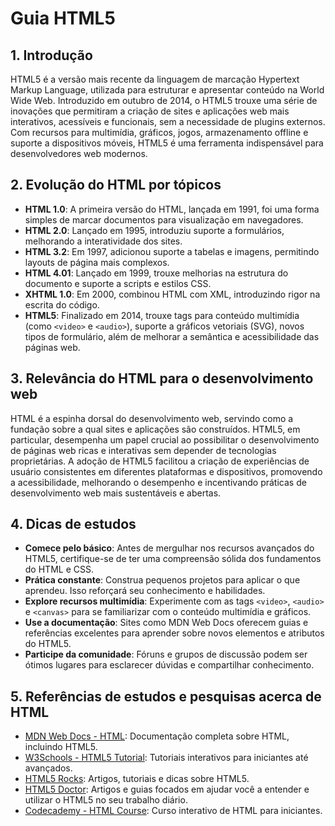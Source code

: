 # Guia HTML5

## 1. Introdução
HTML5 é a versão mais recente da linguagem de marcação Hypertext Markup Language, utilizada para estruturar e apresentar conteúdo na World Wide Web. Introduzido em outubro de 2014, o HTML5 trouxe uma série de inovações que permitiram a criação de sites e aplicações web mais interativos, acessíveis e funcionais, sem a necessidade de plugins externos. Com recursos para multimídia, gráficos, jogos, armazenamento offline e suporte a dispositivos móveis, HTML5 é uma ferramenta indispensável para desenvolvedores web modernos.

## 2. Evolução do HTML por tópicos
- **HTML 1.0**: A primeira versão do HTML, lançada em 1991, foi uma forma simples de marcar documentos para visualização em navegadores.
- **HTML 2.0**: Lançado em 1995, introduziu suporte a formulários, melhorando a interatividade dos sites.
- **HTML 3.2**: Em 1997, adicionou suporte a tabelas e imagens, permitindo layouts de página mais complexos.
- **HTML 4.01**: Lançado em 1999, trouxe melhorias na estrutura do documento e suporte a scripts e estilos CSS.
- **XHTML 1.0**: Em 2000, combinou HTML com XML, introduzindo rigor na escrita do código.
- **HTML5**: Finalizado em 2014, trouxe tags para conteúdo multimídia (como `<video>` e `<audio>`), suporte a gráficos vetoriais (SVG), novos tipos de formulário, além de melhorar a semântica e acessibilidade das páginas web.

## 3. Relevância do HTML para o desenvolvimento web
HTML é a espinha dorsal do desenvolvimento web, servindo como a fundação sobre a qual sites e aplicações são construídos. HTML5, em particular, desempenha um papel crucial ao possibilitar o desenvolvimento de páginas web ricas e interativas sem depender de tecnologias proprietárias. A adoção de HTML5 facilitou a criação de experiências de usuário consistentes em diferentes plataformas e dispositivos, promovendo a acessibilidade, melhorando o desempenho e incentivando práticas de desenvolvimento web mais sustentáveis e abertas.

## 4. Dicas de estudos
- **Comece pelo básico**: Antes de mergulhar nos recursos avançados do HTML5, certifique-se de ter uma compreensão sólida dos fundamentos do HTML e CSS.
- **Prática constante**: Construa pequenos projetos para aplicar o que aprendeu. Isso reforçará seu conhecimento e habilidades.
- **Explore recursos multimídia**: Experimente com as tags `<video>`, `<audio>` e `<canvas>` para se familiarizar com o conteúdo multimídia e gráficos.
- **Use a documentação**: Sites como MDN Web Docs oferecem guias e referências excelentes para aprender sobre novos elementos e atributos do HTML5.
- **Participe da comunidade**: Fóruns e grupos de discussão podem ser ótimos lugares para esclarecer dúvidas e compartilhar conhecimento.

## 5. Referências de estudos e pesquisas acerca de HTML
- [MDN Web Docs - HTML](https://developer.mozilla.org/en-US/docs/Web/HTML): Documentação completa sobre HTML, incluindo HTML5.
- [W3Schools - HTML5 Tutorial](https://www.w3schools.com/html/): Tutoriais interativos para iniciantes até avançados.
- [HTML5 Rocks](http://www.html5rocks.com/): Artigos, tutoriais e dicas sobre HTML5.
- [HTML5 Doctor](http://html5doctor.com/): Artigos e guias focados em ajudar você a entender e utilizar o HTML5 no seu trabalho diário.
- [Codecademy - HTML Course](https://www.codecademy.com/learn/learn-html): Curso interativo de HTML para iniciantes.
